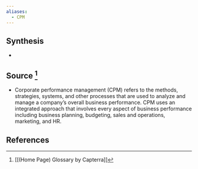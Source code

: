 ```yaml
---
aliases:
  - CPM
---
```

## Synthesis
- 
## Source [^1]
- Corporate performance management (CPM) refers to the methods, strategies, systems, and other processes that are used to analyze and manage a company’s overall business performance. CPM uses an integrated approach that involves every aspect of business performance including business planning, budgeting, sales and operations, marketing, and HR.
## References

[^1]: [[(Home Page) Glossary by Capterra]]